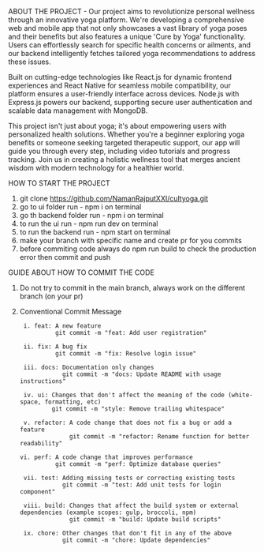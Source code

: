ABOUT THE PROJECT - Our project aims to revolutionize personal wellness through an innovative yoga platform. We're developing a comprehensive web and mobile app that not only showcases a vast library of yoga poses and their benefits but also features a unique 'Cure by Yoga' functionality. Users can effortlessly search for specific health concerns or ailments, and our backend intelligently fetches tailored yoga recommendations to address these issues.

Built on cutting-edge technologies like React.js for dynamic frontend experiences and React Native for seamless mobile compatibility, our platform ensures a user-friendly interface across devices. Node.js with Express.js powers our backend, supporting secure user authentication and scalable data management with MongoDB.

This project isn't just about yoga; it's about empowering users with personalized health solutions. Whether you're a beginner exploring yoga benefits or someone seeking targeted therapeutic support, our app will guide you through every step, including video tutorials and progress tracking. Join us in creating a holistic wellness tool that merges ancient wisdom with modern technology for a healthier world.

HOW TO START THE PROJECT

1. git clone https://github.com/NamanRajputXXI/cultyoga.git
2. go to ui folder run - npm i on terminal
3. go th backend folder run - npm i on terminal
4. to run the ui run - npm run dev on terminal
5. to run the backend run - npm start on terminal
6. make your branch with specific name and create pr for you commits
7. before commiting code always do npm run build to check the production error then commit and push

GUIDE ABOUT HOW TO COMMIT THE CODE

1.  Do not try to commit in the main branch, always work on the different branch (on your pr)
2.  Conventional Commit Message

         i. feat: A new feature
                  git commit -m "feat: Add user registration"

         ii. fix: A bug fix
                  git commit -m "fix: Resolve login issue"

         iii. docs: Documentation only changes
                    git commit -m "docs: Update README with usage instructions"

         iv. ui: Changes that don't affect the meaning of the code (white-space, formatting, etc)
                 git commit -m "style: Remove trailing whitespace"

         v. refactor: A code change that does not fix a bug or add a feature
                      git commit -m "refactor: Rename function for better readability"

        vi. perf: A code change that improves performance
                  git commit -m "perf: Optimize database queries"

         vii. test: Adding missing tests or correcting existing tests
                    git commit -m "test: Add unit tests for login component"

         viii. build: Changes that affect the build system or external dependencies (example scopes: gulp, broccoli, npm)
                      git commit -m "build: Update build scripts"

         ix. chore: Other changes that don't fit in any of the above
                    git commit -m "chore: Update dependencies"
